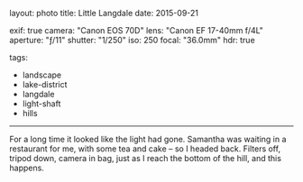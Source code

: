 layout: photo
title: Little Langdale
date: 2015-09-21

exif: true
camera: "Canon EOS 70D"
lens: "Canon EF 17-40mm f/4L"
aperture: "ƒ/11"
shutter: "1/250"
iso: 250
focal: "36.0mm"
hdr: true

tags:
  - landscape
  - lake-district
  - langdale
  - light-shaft
  - hills
---

For a long time it looked like the light had gone. Samantha was waiting in a restaurant for me, with some tea and cake – so I headed back. Filters off, tripod down, camera in bag, just as I reach the bottom of the hill, and this happens.
